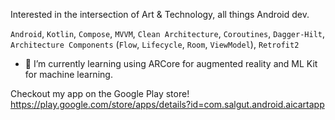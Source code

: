 

Interested in the intersection of Art & Technology, all things Android dev.


`Android`, `Kotlin`, `Compose`, `MVVM`, `Clean Architecture`, `Coroutines`, `Dagger-Hilt`, `Architecture Components` (`Flow`, `Lifecycle`, `Room`, `ViewModel`), `Retrofit2`


- 🌱 I’m currently learning using ARCore for augmented reality and ML Kit for machine learning.


Checkout my app on the Google Play store!
https://play.google.com/store/apps/details?id=com.salgut.android.aicartapp
 
